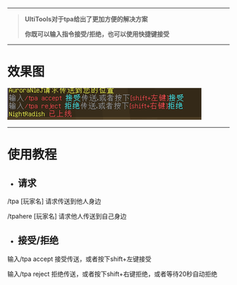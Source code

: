 
---

> **UltiTools对于tpa给出了更加方便的解决方案**
>
> **你既可以输入指令接受/拒绝，也可以使用快捷键接受**

---

# 效果图

![](/assets/tpa接受.png)

---

# 使用教程

* ## 请求

/tpa \[玩家名\] 请求传送到他人身边

/tpahere \[玩家名\] 请求他人传送到自己身边

* ## 接受/拒绝

输入/tpa accept 接受传送，或者按下shift+左键接受

输入/tpa reject 拒绝传送，或者按下shift+右键拒绝，或者等待20秒自动拒绝


